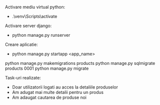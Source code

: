 Activare mediu virtual python:
 - .\venv\Scripts\activate

Activare server django:
 - python manage.py runserver

Creare aplicatie:
 - python manage.py startapp <app_name>

 python manage.py makemigrations products
 python manage.py sqlmigrate products 0001
 python manage.py migrate




Task-uri realizate:
 - Doar utilizatorii logati au acces la detaliile produselor
 - Am adugat mai multe detalii pentru un produs
 - Am adaugat cautarea de produse noi